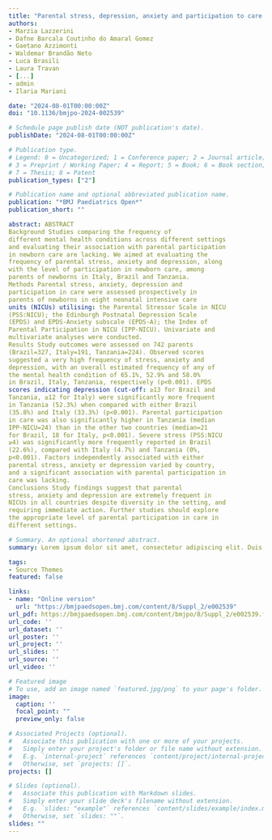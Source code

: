 ```yaml
---
title: "Parental stress, depression, anxiety and participation to care in neonatal intensive care units: results of a prospective study in Italy, Brazil and Tanzania"
authors:
- Marzia Lazzerini
- Dafne Barcala Coutinho do Amaral Gomez
- Gaetano Azzimonti
- Waldemar Brandão Neto
- Luca Brasili
- Laura Travan
- [...]
- admin
- Ilaria Mariani

date: "2024-08-01T00:00:00Z"
doi: "10.1136/bmjpo-2024-002539"

# Schedule page publish date (NOT publication's date).
publishDate: "2024-08-01T00:00:00Z"

# Publication type.
# Legend: 0 = Uncategorized; 1 = Conference paper; 2 = Journal article;
# 3 = Preprint / Working Paper; 4 = Report; 5 = Book; 6 = Book section;
# 7 = Thesis; 8 = Patent
publication_types: ["2"]

# Publication name and optional abbreviated publication name.
publication: "*BMJ Paediatrics Open*"
publication_short: ""

abstract: ABSTRACT
Background Studies comparing the frequency of
different mental health conditions across different settings
and evaluating their association with parental participation
in newborn care are lacking. We aimed at evaluating the
frequency of parental stress, anxiety and depression, along
with the level of participation in newborn care, among
parents of newborns in Italy, Brazil and Tanzania.
Methods Parental stress, anxiety, depression and
participation in care were assessed prospectively in
parents of newborns in eight neonatal intensive care
units (NICUs) utilising: the Parental Stressor Scale in NICU
(PSS:NICU); the Edinburgh Postnatal Depression Scale
(EPDS) and EPDS-Anxiety subscale (EPDS-A); the Index of
Parental Participation in NICU (IPP-NICU). Univariate and
multivariate analyses were conducted.
Results Study outcomes were assessed on 742 parents
(Brazil=327, Italy=191, Tanzania=224). Observed scores
suggested a very high frequency of stress, anxiety and
depression, with an overall estimated frequency of any of
the mental health condition of 65.1%, 52.9% and 58.0%
in Brazil, Italy, Tanzania, respectively (p<0.001). EPDS
scores indicating depression (cut-off: ≥13 for Brazil and
Tanzania, ≥12 for Italy) were significantly more frequent
in Tanzania (52.3%) when compared with either Brazil
(35.8%) and Italy (33.3%) (p<0.001). Parental participation
in care was also significantly higher in Tanzania (median
IPP-NICU=24) than in the other two countries (median=21
for Brazil, 18 for Italy, p<0.001). Severe stress (PSS:NICU
≥4) was significantly more frequently reported in Brazil
(22.6%), compared with Italy (4.7%) and Tanzania (0%,
p<0.001). Factors independently associated with either
parental stress, anxiety or depression varied by country,
and a significant association with parental participation in
care was lacking.
Conclusions Study findings suggest that parental
stress, anxiety and depression are extremely frequent in
NICUs in all countries despite diversity in the setting, and
requiring immediate action. Further studies should explore
the appropriate level of parental participation in care in
different settings.

# Summary. An optional shortened abstract.
summary: Lorem ipsum dolor sit amet, consectetur adipiscing elit. Duis posuere tellus ac convallis placerat. Proin tincidunt magna sed ex sollicitudin condimentum.

tags:
- Source Themes
featured: false

links:
- name: "Online version"
  url: "https://bmjpaedsopen.bmj.com/content/8/Suppl_2/e002539"
url_pdf: https://bmjpaedsopen.bmj.com/content/bmjpo/8/Suppl_2/e002539.full.pdf
url_code: ''
url_dataset: ''
url_poster: ''
url_project: ''
url_slides: ''
url_source: ''
url_video: ''

# Featured image
# To use, add an image named `featured.jpg/png` to your page's folder. 
image:
  caption: ''
  focal_point: ""
  preview_only: false

# Associated Projects (optional).
#   Associate this publication with one or more of your projects.
#   Simply enter your project's folder or file name without extension.
#   E.g. `internal-project` references `content/project/internal-project/index.md`.
#   Otherwise, set `projects: []`.
projects: []

# Slides (optional).
#   Associate this publication with Markdown slides.
#   Simply enter your slide deck's filename without extension.
#   E.g. `slides: "example"` references `content/slides/example/index.md`.
#   Otherwise, set `slides: ""`.
slides: ""
---
```


